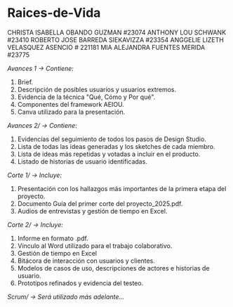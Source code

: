 # Raices-de-Vida
CHRISTA ISABELLA OBANDO GUZMAN #23074
ANTHONY LOU SCHWANK #23410
ROBERTO JOSE BARREDA SIEKAVIZZA #23354 
ANGGELIE LIZETH VELASQUEZ ASENCIO # 221181
MIA ALEJANDRA FUENTES MERIDA #23775

*Avances 1 → Contiene:*
1. Brief.
2. Descripción de posibles usuarios y usuarios extremos.
3. Evidencia de la técnica "Qué, Cómo y Por qué".
4. Componentes del framework AEIOU.
5. Canva utilizado para la presentación.

*Avances 2/ → Contiene:*
1. Evidencias del seguimiento de todos los pasos de Design Studio.
2. Lista de todas las ideas generadas y los sketches de cada miembro.
3. Lista de ideas más repetidas y votadas a incluir en el producto.
4. Listado de historias de usuario identificadas.

*Corte 1/ → Incluye:*
1. Presentación con los hallazgos más importantes de la primera etapa del proyecto.
2. Documento Guía del primer corte del proyecto_2025.pdf.
3. Audios de entrevistas y gestión de tiempo en Excel.

*Corte 2/ → Incluye:*
1. Informe en formato .pdf.
2. Vínculo al Word utilizado para el trabajo colaborativo.
3. Gestión de tiempo en Excel
4. Bitácora de interacción con usuarios y clientes.
5. Modelos de casos de uso, descripciones de actores e historias de usuario.
6. Prototipos refinados y evidencia del testeo.

*Scrum/ → Será utilizado más adelante...*
